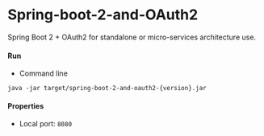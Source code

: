 # Spring-boot-2-and-OAuth2

Spring Boot 2 + OAuth2 for standalone or micro-services architecture use.

#### Run
* Command line
````
java -jar target/spring-boot-2-and-oauth2-{version}.jar
````

#### Properties
* Local port: `8080`
